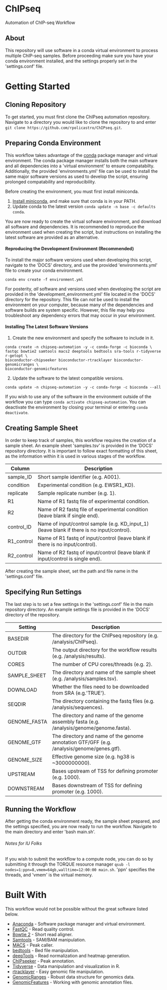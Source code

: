 # ChIPseq
Automation of ChIP-seq Workflow

## About

This repository will use software in a conda virtual environment to process multiple ChIP-seq samples. Before proceeding make sure you have your conda environment installed, and the settings properly set in the 'settings.conf' file.

# Getting Started

## Cloning Repository

To get started, you must first clone the ChIPseq automation repository. Navigate to a directory you would like to clone the repository to and enter `git clone https://github.com/rpolicastro/ChIPseq.git`.

## Preparing Conda Environment

This workflow takes advantage of the [conda](https://conda.io/en/latest/) package manager and virtual environment. The conda package manager installs both the main software and all dependencies into a 'virtual environment' to ensure compatabilty. Additionally, the provided 'environments.yml' file can be used to install the same major software versions as used to develop the script, ensuring prolonged compatability and reproducibility.

Before creating the environment, you must first install miniconda.
1. [Install miniconda](https://conda.io/projects/conda/en/latest/user-guide/install/index.html?highlight=conda), and make sure that conda is in your PATH.
2. Update conda to the latest version `conda update -n base -c defaults conda`.

You are now ready to create the virtual sofware environment, and download all software and dependencies. It is recommended to reproduce the environment used when creating the script, but instructions on installing the latest software are provided as an alternative.

#### Reproducing the Development Environment (Recommended)

To install the major software versions used when developing this script, navigate to the 'DOCS' directory, and use the provided 'environments.yml' file to create your conda environment.
```
conda env create -f environment.yml
```
For posterity, *all* software and versions used when developing the script are provided in the 'development_environment.yml' file located in the 'DOCS' directory for the repository. This file can *not* be used to install the environment on your computer, because many of the dependencies and software builds are system specific. However, this file may help you troubleshoot any dependency errors that may occur in your environment.

#### Installing The Latest Software Versions

1. Create the new environment and specify the software to include in it.
```
conda create -n chipseq-automation -y -c conda-forge -c bioconda \
fastqc bowtie2 samtools macs2 deeptools bedtools sra-tools r-tidyverse r-getopt \
bioconductor-chipseeker bioconductor-rtracklayer bioconductor-genomicranges \
bioconductor-genomicfeatures
```
2. Update the software to the latest compatible versions.
```
conda update -n chipseq-automation -y -c conda-forge -c bioconda --all
```

If you wish to use any of the software in the environment outside of the workflow you can type `conda activate chipseq-automation`. You can deactivate the environment by closing your terminal or entering `conda deactivate`.

## Creating Sample Sheet

In order to keep track of samples, this workflow requires the creation of a sample sheet. An example sheet 'samples.tsv' is provided in the 'DOCS' repository directory. It is important to follow exact formatting of this sheet, as the information within it is used in various stages of the workflow.

| Column | Description |
| ------ | ----------- |
| sample_ID | Short sample identifier (e.g. A001). |
| condition | Experimental condition (e.g. EWSR1_KD). |
| replicate | Sample replicate number (e.g. 1). |
| R1 | Name of R1 fastq file of experimental condition. |
| R2 | Name of R2 fastq file of experimental condition (leave blank if single end). |
| control_ID | Name of input/control sample (e.g. KD_input_1) (leave blank if there is no input/control). |
| R1_control | Name of R1 fastq of input/control (leave blank if there is no input/control). |
| R2_control | Name of R2 fastq of input/control (leave blank if input/control is single end). |

After creating the sample sheet, set the path and file name in the 'settings.conf' file.

## Specifying Run Settings

The last step is to set a few settings in the 'settings.conf' file in the main repository directory. An example settings file is provided in the 'DOCS' directory of the repository.

| Setting | Description |
| ------- | ----------- |
| BASEDIR | The directory for the ChIPseq repository (e.g. /analysis/ChIPseq). |
| OUTDIR | The output directory for the workflow results (e.g. /analysis/results). |
| CORES | The number of CPU cores/threads (e.g. 2). |
| SAMPLE_SHEET | The directory and name of the sample sheet (e.g. /analysis/samples.tsv). |
| DOWNLOAD | Whether the files need to be downloaded from SRA (e.g.'TRUE'). |
| SEQDIR | The directory containing the fastq files (e.g. /analysis/sequences). |
| GENOME_FASTA | The directory and name of the genome assembly fasta (e.g. /analysis/genome/genome.fasta). |
| GENOME_GTF | The directory and name of the genome annotation GTF/GFF (e.g. /analysis/genome/genes.gtf). |
| GENOME_SIZE | Effective genome size (e.g. hg38 is ~3000000000). |
| UPSTREAM | Bases upstream of TSS for defining promoter (e.g. 1000). |
| DOWNSTREAM | Bases downstream of TSS for defining promoter (e.g. 1000). |

## Running the Workflow

After getting the conda environment ready, the sample sheet prepared, and the settings specified, you are now ready to run the workflow. Navigate to the main directory and enter 'bash main.sh'.

###### Notes for IU Folks
If you wish to submit the workflow to a compute node, you can do so by submitting it through the TORQUE resource manager `qsub -l nodes=1:ppn=8,vmem=64gb,walltime=12:00:00 main.sh`. 'ppn' specifies the threads, and 'vmem' is the virtual memory.

# Built With

This workflow would not be possible without the great software listed below.

- [Anaconda](https://www.anaconda.com/) - Software package manager and virtual environment.
- [FastQC](https://www.bioinformatics.babraham.ac.uk/projects/fastqc/) - Read quality control.
- [Bowtie 2](http://bowtie-bio.sourceforge.net/bowtie2/index.shtml) - Short read aligner.
- [Samtools](http://www.htslib.org/) - SAM/BAM manipulation.
- [MACS](https://github.com/taoliu/MACS) - Peak caller.
- [bedtools](https://bedtools.readthedocs.io/en/latest/content/tools/intersect.html) - Bed file manipulation.
- [deepTools](https://deeptools.readthedocs.io/en/develop/) - Read normalization and heatmap generation.
- [ChIPseeker](http://bioconductor.org/packages/release/bioc/html/ChIPseeker.html) - Peak annotation.
- [Tidyverse](https://www.tidyverse.org/) - Data manipulation and visualization in R.
- [rtracklayer](http://bioconductor.org/packages/release/bioc/html/rtracklayer.html) - Easy genomic file manipulation.
- [GenomicRanges](https://bioconductor.org/packages/release/bioc/html/GenomicRanges.html) - Robust data structure for genomics data.
- [GenomicFeatures](https://bioconductor.org/packages/release/bioc/html/GenomicFeatures.html) - Working with genomic annotation files.
